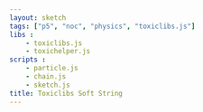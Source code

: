 ```yaml
---
layout: sketch
tags: ["p5", "noc", "physics", "toxiclibs.js"]
libs : 
    - toxiclibs.js
    - toxichelper.js
scripts : 
    - particle.js
    - chain.js
    - sketch.js
title: Toxiclibs Soft String
---
```

